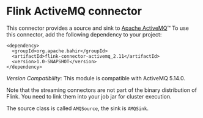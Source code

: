 # Flink ActiveMQ connector


This connector provides a source and sink to [Apache ActiveMQ](http://activemq.apache.org/)™
To use this connector, add the following dependency to your project:


    <dependency>
      <groupId>org.apache.bahir</groupId>
      <artifactId>flink-connector-activemq_2.11</artifactId>
      <version>1.0-SNAPSHOT</version>
    </dependency>

*Version Compatibility*: This module is compatible with ActiveMQ 5.14.0.

Note that the streaming connectors are not part of the binary distribution of Flink. You need to link them into your job jar for cluster execution.


The source class is called `AMQSource`, the sink is `AMQSink`.
